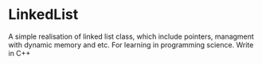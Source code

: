 # LinkedList
A simple realisation of linked list class, which include pointers, managment with dynamic memory and etc.
For learning in programming science.
Write in C++
